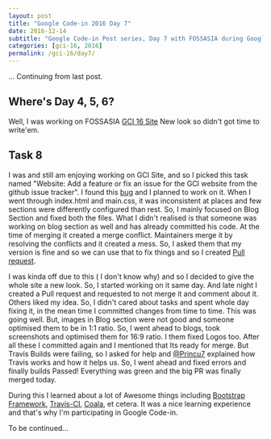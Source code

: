 ```yaml
---
layout: post
title: "Google Code-in 2016 Day 7"
date: 2016-12-14
subtitle: "Google Code-in Post series, Day 7 with FOSSASIA during Google Code-in 2016."
categories: [gci-16, 2016]
permalink: /gci-16/day7/
---
```


... Continuing from last post.

## Where's Day 4, 5, 6?

Well, I was working on FOSSASIA [GCI 16 Site](https://github.com/fossasia/gci16.fossasia.org) New look so didn't got time to write'em.

## Task 8

I was and still am enjoying working on GCI Site, and so I picked this task named "Website: Add a feature or fix an issue for the GCI website from the github issue tracker". I found this [bug](https://github.com/fossasia/gci16.fossasia.org/issues/400) and I planned to work on it. When I went through index.html and main.css, it was inconsistent at places and few sections were differently configured than rest. So, I mainly focused on Blog Section and fixed both the files. What I didn't realised is that someone was working on blog section as well and has already committed his code. At the time of merging it created a merge conflict. Maintainers merge it by resolving the conflicts and it created a mess. So, I asked them that my version is fine and so we can use that to fix things and so I created [Pull request](https://github.com/fossasia/gci16.fossasia.org/pull/445).

I was kinda off due to this ( I don't know why) and so I decided to give the whole site a new look. So, I started working on it same day. And late night I created a Pull request and requested to not merge it and comment about it. Others liked my idea. So, I didn't cared about tasks and spent whole day fixing it, in the mean time I committed changes from time to time. This was going well. But, images in Blog section were not good and someone optimised them to be in 1:1 ratio. So, I went ahead to blogs, took screenshots and optimised them for 16:9 ratio. I them fixed Logos too. After all these I committed again and I mentioned that Its ready for merge. But Travis Builds were failing, so I asked for help and [@Princu7](https://github.com/princu7) explained how Travis works and how it helps us. So, I went ahead and fixed errors and finally builds Passed! Everything was green and the big PR was finally merged today.

During this I learned about a lot of Awesome things including [Bootstrap Framework](https://getbootstrap.com/), [Travis-CI](https://travis-ci.org/), [Coala](https://coala.io/), et cetera. It was a nice learning experience and that's why I'm participating in Google Code-in.

To be continued...
